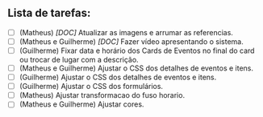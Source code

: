 ## Lista de tarefas:

- [ ] (Matheus) _[DOC]_ Atualizar as imagens e arrumar as referencias.
- [ ] (Matheus e Guilherme) _[DOC]_ Fazer vídeo apresentando o sistema.
- [ ] (Guilherme) Fixar data e horário dos Cards de Eventos no final do card ou trocar de lugar com a descrição.
- [ ] (Matheus e Guilherme) Ajustar o CSS dos detalhes de eventos e itens.
- [ ] (Guilherme) Ajustar o CSS dos detalhes de eventos e itens.
- [ ] (Guilherme) Ajustar o CSS dos formulários.
- [ ] (Matheus) Ajustar transformacao do fuso horario.
- [ ] (Matheus e Guilherme) Ajustar cores.
